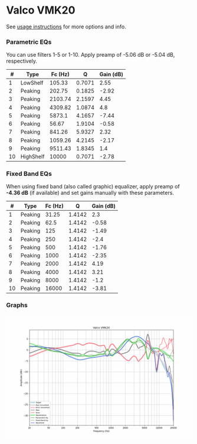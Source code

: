 # Valco VMK20
See [usage instructions](https://github.com/jaakkopasanen/AutoEq#usage) for more options and info.

### Parametric EQs
You can use filters 1-5 or 1-10. Apply preamp of -5.06 dB or -5.04 dB, respectively.

|   # | Type      |   Fc (Hz) |      Q |   Gain (dB) |
|-----|-----------|-----------|--------|-------------|
|   1 | LowShelf  |    105.33 | 0.7071 |        2.55 |
|   2 | Peaking   |    202.75 | 0.1825 |       -2.92 |
|   3 | Peaking   |   2103.74 | 2.1597 |        4.45 |
|   4 | Peaking   |   4309.82 | 1.0874 |        4.8  |
|   5 | Peaking   |   5873.1  | 4.1657 |       -7.44 |
|   6 | Peaking   |     56.67 | 1.9104 |       -0.58 |
|   7 | Peaking   |    841.26 | 5.9327 |        2.32 |
|   8 | Peaking   |   1059.26 | 4.2145 |       -2.17 |
|   9 | Peaking   |   9511.43 | 1.8345 |        1.4  |
|  10 | HighShelf |  10000    | 0.7071 |       -2.78 |

### Fixed Band EQs
When using fixed band (also called graphic) equalizer, apply preamp of **-4.36 dB** (if available) and set gains manually with these parameters.

|   # | Type    |   Fc (Hz) |      Q |   Gain (dB) |
|-----|---------|-----------|--------|-------------|
|   1 | Peaking |     31.25 | 1.4142 |        2.3  |
|   2 | Peaking |     62.5  | 1.4142 |       -0.58 |
|   3 | Peaking |    125    | 1.4142 |       -1.49 |
|   4 | Peaking |    250    | 1.4142 |       -2.4  |
|   5 | Peaking |    500    | 1.4142 |       -1.76 |
|   6 | Peaking |   1000    | 1.4142 |       -2.35 |
|   7 | Peaking |   2000    | 1.4142 |        4.19 |
|   8 | Peaking |   4000    | 1.4142 |        3.21 |
|   9 | Peaking |   8000    | 1.4142 |       -1.2  |
|  10 | Peaking |  16000    | 1.4142 |       -3.81 |

### Graphs
![](./Valco%20VMK20.png)
